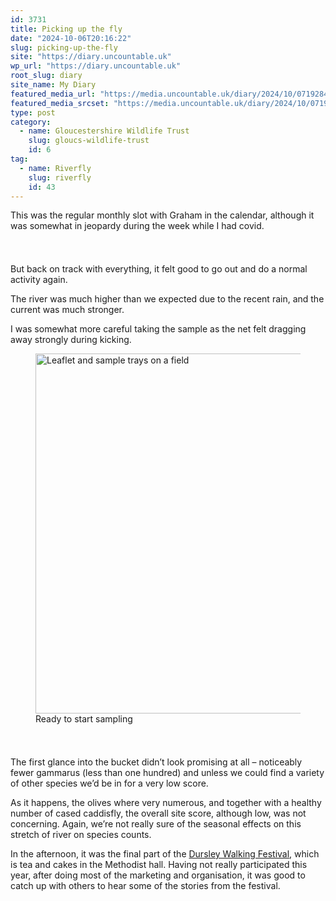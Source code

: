 ```yaml
---
id: 3731
title: Picking up the fly
date: "2024-10-06T20:16:22"
slug: picking-up-the-fly
site: "https://diary.uncountable.uk"
wp_url: "https://diary.uncountable.uk"
root_slug: diary
site_name: My Diary
featured_media_url: "https://media.uncountable.uk/diary/2024/10/07192848/IMG20241006102411.webp"
featured_media_srcset: "https://media.uncountable.uk/diary/2024/10/07192848/IMG20241006102411-300x169.webp 300w, https://media.uncountable.uk/diary/2024/10/07192848/IMG20241006102411-1024x576.webp 1024w, https://media.uncountable.uk/diary/2024/10/07192848/IMG20241006102411-150x150.webp 150w, https://media.uncountable.uk/diary/2024/10/07192848/IMG20241006102411-640x360.webp 640w, https://media.uncountable.uk/diary/2024/10/07192848/IMG20241006102411.webp 2000w"
type: post
category:
  - name: Gloucestershire Wildlife Trust
    slug: gloucs-wildlife-trust
    id: 6
tag:
  - name: Riverfly
    slug: riverfly
    id: 43
---
```



<p>This was the regular monthly slot with Graham in the calendar, although it was somewhat in jeopardy during the week while I had covid.</p>


<style>.kb-row-layout-id3731_c0a874-d5 > .kt-row-column-wrap{align-content:start;}:where(.kb-row-layout-id3731_c0a874-d5 > .kt-row-column-wrap) > .wp-block-kadence-column{justify-content:start;}.kb-row-layout-id3731_c0a874-d5 > .kt-row-column-wrap{column-gap:var(--global-kb-gap-md, 2rem);row-gap:var(--global-kb-gap-md, 2rem);padding-top:var(--global-kb-spacing-sm, 1.5rem);padding-bottom:var(--global-kb-spacing-sm, 1.5rem);grid-template-columns:repeat(2, minmax(0, 1fr));}.kb-row-layout-id3731_c0a874-d5 > .kt-row-layout-overlay{opacity:0.30;}@media all and (max-width: 1024px){.kb-row-layout-id3731_c0a874-d5 > .kt-row-column-wrap{grid-template-columns:repeat(2, minmax(0, 1fr));}}@media all and (max-width: 767px){.kb-row-layout-id3731_c0a874-d5 > .kt-row-column-wrap{grid-template-columns:minmax(0, 1fr);}.kb-row-layout-id3731_c0a874-d5 > .kt-row-column-wrap > .wp-block-kadence-column:nth-of-type(1){order:2;}.kb-row-layout-id3731_c0a874-d5 > .kt-row-column-wrap > .wp-block-kadence-column:nth-of-type(2){order:1;}.kb-row-layout-id3731_c0a874-d5 > .kt-row-column-wrap > .wp-block-kadence-column:nth-of-type(3){order:12;}.kb-row-layout-id3731_c0a874-d5 > .kt-row-column-wrap > .wp-block-kadence-column:nth-of-type(4){order:11;}.kb-row-layout-id3731_c0a874-d5 > .kt-row-column-wrap > .wp-block-kadence-column:nth-of-type(5){order:22;}.kb-row-layout-id3731_c0a874-d5 > .kt-row-column-wrap > .wp-block-kadence-column:nth-of-type(6){order:21;}.kb-row-layout-id3731_c0a874-d5 > .kt-row-column-wrap > .wp-block-kadence-column:nth-of-type(7){order:32;}.kb-row-layout-id3731_c0a874-d5 > .kt-row-column-wrap > .wp-block-kadence-column:nth-of-type(8){order:31;}}</style><div class="kb-row-layout-wrap kb-row-layout-id3731_c0a874-d5 alignnone wp-block-kadence-rowlayout"><div class="kt-row-column-wrap kt-has-2-columns kt-row-layout-equal kt-tab-layout-inherit kt-mobile-layout-row kt-row-valign-top">
<style>.kadence-column3731_c56b84-7d > .kt-inside-inner-col,.kadence-column3731_c56b84-7d > .kt-inside-inner-col:before{border-top-left-radius:0px;border-top-right-radius:0px;border-bottom-right-radius:0px;border-bottom-left-radius:0px;}.kadence-column3731_c56b84-7d > .kt-inside-inner-col{column-gap:var(--global-kb-gap-sm, 1rem);}.kadence-column3731_c56b84-7d > .kt-inside-inner-col{flex-direction:column;}.kadence-column3731_c56b84-7d > .kt-inside-inner-col > .aligncenter{width:100%;}.kadence-column3731_c56b84-7d > .kt-inside-inner-col:before{opacity:0.3;}.kadence-column3731_c56b84-7d{position:relative;}@media all and (max-width: 1024px){.kadence-column3731_c56b84-7d > .kt-inside-inner-col{flex-direction:column;justify-content:center;}}@media all and (max-width: 767px){.kadence-column3731_c56b84-7d > .kt-inside-inner-col{flex-direction:column;justify-content:center;}}</style>
<div class="wp-block-kadence-column kadence-column3731_c56b84-7d"><div class="kt-inside-inner-col">
<p>But back on track with everything, it felt good to go out and do a normal activity again.</p>



<p>The river was much higher than we expected due to the recent rain, and the current was much stronger.</p>



<p>I was somewhat more careful taking the sample as the net felt dragging away strongly during kicking.</p>
</div></div>


<style>.kadence-column3731_0d9f20-30 > .kt-inside-inner-col,.kadence-column3731_0d9f20-30 > .kt-inside-inner-col:before{border-top-left-radius:0px;border-top-right-radius:0px;border-bottom-right-radius:0px;border-bottom-left-radius:0px;}.kadence-column3731_0d9f20-30 > .kt-inside-inner-col{column-gap:var(--global-kb-gap-sm, 1rem);}.kadence-column3731_0d9f20-30 > .kt-inside-inner-col{flex-direction:column;}.kadence-column3731_0d9f20-30 > .kt-inside-inner-col > .aligncenter{width:100%;}.kadence-column3731_0d9f20-30 > .kt-inside-inner-col:before{opacity:0.3;}.kadence-column3731_0d9f20-30{position:relative;}@media all and (max-width: 1024px){.kadence-column3731_0d9f20-30 > .kt-inside-inner-col{flex-direction:column;justify-content:center;}}@media all and (max-width: 767px){.kadence-column3731_0d9f20-30 > .kt-inside-inner-col{flex-direction:column;justify-content:center;}}</style>
<div class="wp-block-kadence-column kadence-column3731_0d9f20-30"><div class="kt-inside-inner-col">
<figure class="wp-block-image size-large"><img loading="lazy" decoding="async" width="1024" height="576" src="https://media.uncountable.uk/diary/2024/10/07192847/IMG20241006102356-1024x576.webp" alt="Leaflet and sample trays on a field" class="wp-image-3718" srcset="https://media.uncountable.uk/diary/2024/10/07192847/IMG20241006102356-1024x576.webp 1024w, https://media.uncountable.uk/diary/2024/10/07192847/IMG20241006102356-300x169.webp 300w, https://media.uncountable.uk/diary/2024/10/07192847/IMG20241006102356-640x360.webp 640w, https://media.uncountable.uk/diary/2024/10/07192847/IMG20241006102356.webp 2000w" sizes="auto, (max-width: 1024px) 100vw, 1024px" /><figcaption class="wp-element-caption">Ready to start sampling</figcaption></figure>
</div></div>

</div></div>


<p>The first glance into the bucket didn&#8217;t look promising at all &#8211; noticeably fewer gammarus (less than one hundred) and unless we could find a variety of other species we&#8217;d be in for a very low score.</p>



<p>As it happens, the olives where very numerous, and together with a healthy number of cased caddisfly, the overall site score, although low, was not concerning.  Again, we&#8217;re not really sure of the seasonal effects on this stretch of river on species counts.</p>



<p>In the afternoon, it was the final part of the <a href="https://festival.dursleywelcomeswalkers.org.uk/">Dursley Walking Festival</a>, which is tea and cakes in the Methodist hall.  Having not really participated this year, after doing most of the marketing and organisation, it was good to catch up with others to hear some of the stories from the festival.</p>
